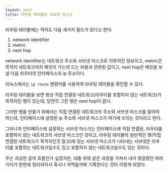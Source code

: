 ```yaml
---
layout: post
title: 라우팅 테이블과 서브넷 마스크
---
```

라우팅 테이블에는 적어도 다음 세가지 필드가 있다고 한다.
1. network identifier
2. metric
3. next hop

network identifier는 네트워크 주소와 서브넷 마스크로 이루어진 정보이고, metric은 목적지 네트워크까지 패킷이 가는데 드는 비용과 관련된 값이고, next hop은 패킷을 보낼 다음 라우터의 인터페이스의 ip 주소이다.

리눅스에서는 `ip route` 명령어를 사용하여 라우팅 테이블을 확인할 수 있다.

라우팅 테이블을 보면 항상 직접 연결된 네트워크(라우터를 포함하지 않는 네트워크)가 목적지인 행이 있는데, 당연히 그런 행은 next hop이 없다.

그러한 행을 만들기 위해서는 직접 연결된 네트워크의 주소와 서브넷 마스크를 알아야 하는데, 인터페이스에 설정된 ip 주소와 서브넷 마스크가 여기에 쓰이는 것이라고 한다.

그러니까 인터페이스에 설정하는 서브넷 마스크는 인터페이스에 직접 연결된, 라우터를 포함하지 않는 네트워크의 서브넷 마스크인 것이고, 라우팅 테이블의 일반적인 행(직접 연결된 네트워크가 목적지인것 말고)에 있는 서브넷 마스크가 나타내는 서브넷은 라우터를 포함하는 네트워크일수도 있고 포함하지 않는 네트워크일수도 있는 것이다.

무슨 괴상한 글의 흐름인가 싶겠지만, 대충 위와 같은 과정을 거쳐서 내가 헷갈렸던 여러가지가 한번에 정리되어서 혹시나 까먹을까봐 기록한다는 것이 이렇게 되었다.
